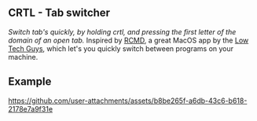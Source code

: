 ## CRTL - Tab switcher
*Switch tab's quickly, by holding crtl, and pressing the first letter of the domain of an open tab.*
Inspired by <a href="https://lowtechguys.com/rcmd/">RCMD</a>, a great MacOS app by the <a href="https://lowtechguys.com/">Low Tech Guys</a>, which let's you quickly switch between programs on your machine.

## Example
https://github.com/user-attachments/assets/b8be265f-a6db-43c6-b618-2178e7a9f31e

